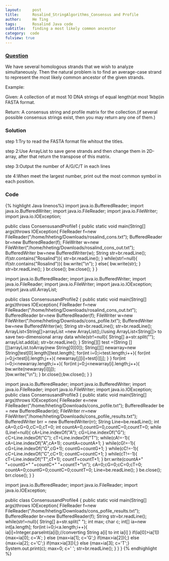 ```yaml
---
layout:     post
title:      Rosalind_StringAlgorithms_Consensus and Profile
author:     He Ting
tags:       Rosalind Java code
subtitle:   finding a most likely common ancestor
category:  code
fulview: true
---
```

### [Question](http://rosalind.info/problems/cons/)
We have several homologous strands that we wish to analyze simultaneously. Then the natural problem is to find an average-case strand to represent the most likely common ancestor of the given strands.

Example:

Given: A collection of at most 10 DNA strings of equal length(at most 1kbp)in FASTA format.

Return: A consensus string and profile matrix for the collection.(if several possible consensus strings exist, then you may return any one of them.)

### Solution
step 1:Try to read the FASTA format file whitout the titles.

step 2:Use ArrayList to save gene strands and then change them in 2D-array, after that return the transpose of this matrix.

step 3:Output the number of A/G/C/T in each lines

ste 4:When meet the largest number, print out the most common symbol in each position.

### Code
{% highlight Java linenos%}
import java.io.BufferedReader;
import java.io.BufferedWriter;
import java.io.FileReader;
import java.io.FileWriter;
import java.io.IOException;

public class ConsensusandProfile1 {
public static void main(String[] args)throws IOException{
	FileReader f=new FileReader("/home/hheting/Downloads/rosalind_cons.txt");
	BufferedReader br=new BufferedReader(f);
	FileWriter w=new FileWriter("/home/hheting/Downloads/rosalind_cons_out.txt");
	BufferedWriter bw=new BufferedWriter(w);
	String str=br.readLine();
	if(str.contains("Rosalind")){
		str=br.readLine();
	}
	while(str!=null){
		if(str.contains("Rosalind")){
			bw.write("\n");
		}
		else{
			bw.write(str);
		}
		str=br.readLine();
	}
	br.close();
	bw.close();
}
}


import java.io.BufferedReader;
import java.io.BufferedWriter;
import java.io.FileReader;
import java.io.FileWriter;
import java.io.IOException;
import java.util.ArrayList;

public class ConsensusandProfile2 {
public static void main(String[] args)throws IOException{
	FileReader f=new FileReader("/home/hheting/Downloads/rosalind_cons_out.txt");
	BufferedReader br=new BufferedReader(f);
	FileWriter w=new FileWriter("/home/hheting/Downloads/cons_pofile.txt");
	BufferedWriter bw=new BufferedWriter(w);
	String str=br.readLine();
	str=br.readLine();
	ArrayList<String[]>arrayList =new ArrayList();//using ArrayList<String[]> to save two-dimensional array data
	while(str!=null){
		String[] a=str.split("");
			arrayList.add(a);
			str=br.readLine();
	}
	String[][] test =(String [][])arrayList.toArray(new String[0][0]);
	String[][] newarray=new String[test[0].length][test.length];
	for(int i=0;i<test.length;i++){
		for(int j=0;j<test[i].length;j++){
			newarray[j][i]=test[i][j];
			}
	}
	for(int i=0;i<newarray.length;i++){
		for(int j=0;j<newarray[i].length;j++){
			bw.write(newarray[i][j]);	
		}bw.write("\n");
	}
	br.close();bw.close();
}
}


import java.io.BufferedReader;
import java.io.BufferedWriter;
import java.io.FileReader;
import java.io.FileWriter;
import java.io.IOException;
public class ConsensusandProfile3 {
	public static void main(String[] args)throws IOException{
	FileReader e=new FileReader("/home/hheting/Downloads/cons_pofile.txt");
	BufferedReader be = new BufferedReader(e);
	FileWriter rr=new FileWriter("/home/hheting/Downloads/cons_pofile_results.txt");
	BufferedWriter brr = new BufferedWriter(rr);
	String Line=be.readLine();
	int cA=0,cG=0,cC=0,cT=0;
	int countA=0,countG=0,countC=0,countT=0;
	while (Line!=null){
		cA=Line.indexOf("A");
		cG=Line.indexOf("G");
		cC=Line.indexOf("C");
		cT=Line.indexOf("T");
		while(cA!=-1){
			cA=Line.indexOf("A",cA+1);
			countA=countA+1;
		}
		while(cG!=-1){
			cG=Line.indexOf("G",cG+1);
			countG=countG+1;
		}
		while(cC!=-1){
			cC=Line.indexOf("C",cC+1);
			countC=countC+1;
		}
		while(cT!=-1){
			cT=Line.indexOf("T",cT+1);
			countT=countT+1;
		}
		brr.write(countA+" "+countG+" "+countC+" "+countT+"\n");
		cA=0;cG=0;cC=0;cT=0;
		countA=0;countG=0;countC=0;countT=0;
		Line=be.readLine();
	}
	be.close();
	brr.close();
	}
}


import java.io.BufferedReader;
import java.io.FileReader;
import java.io.IOException;

public class ConsensusandProfile4 {
public static void main(String[] args)throws IOException{
	FileReader f=new FileReader("/home/hheting/Downloads/cons_pofile_results.txt");
	BufferedReader br=new BufferedReader(f);
	String str=br.readLine();
	while(str!=null){
		String[] a=str.split(" ");
		int max;
		char c;
		int[] ia=new int[a.length];
		for(int i=0;i<a.length;i++){
			ia[i]=Integer.parseInt(a[i]);//converting String a[i] to int ia[i]
		}
		if(ia[0]>ia[1]){max=ia[0]; c='A'; }
		else {max=ia[1]; c='G';}
		if(max>ia[2]){;}
		else {max=ia[2]; c='C';}
		if(max>ia[3]){;}
		else {max=ia[3]; c='T';}
		System.out.print(c);
		max=0;
		c=' ';
		str=br.readLine();
	}
} 
}
{% endhighlight %}
